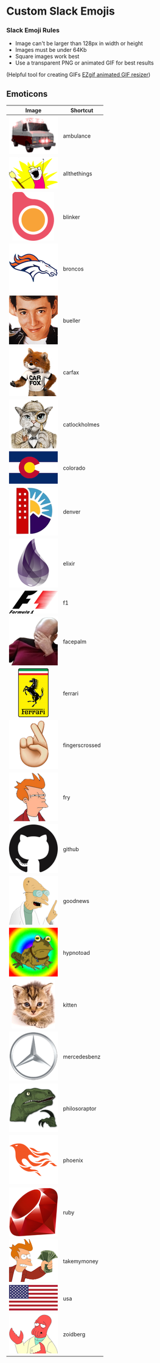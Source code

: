 # Custom Slack Emojis

### Slack Emoji Rules

* Image can't be larger than 128px in width or height
* Images must be under 64Kb
* Square images work best
* Use a transparent PNG or animated GIF for best results

(Helpful tool for creating GIFs [EZgif animated GIF resizer](http://ezgif.com/resize))

## Emoticons

| Image                                             | Shortcut        |
| :-----------------------------------------------: | --------------- |
| ![ambulance](emojis/ambulance.gif)                | ambulance       |
| ![allthethings](emojis/allthethings.png)          | allthethings    |
| ![blinker](emojis/blinker.png)                    | blinker         |
| ![broncos](emojis/broncos.png)                    | broncos         |
| ![bueller](emojis/bueller.png)                    | bueller         |
| ![carfax](emojis/carfax.png)                      | carfax          |
| ![catlockholmes](emojis/catlockholmes.png)        | catlockholmes   |
| ![colorado](emojis/colorado.png)                  | colorado        |
| ![denver](emojis/denver.png)                      | denver          |
| ![elixir](emojis/elixir.png)                      | elixir          |
| ![f1](emojis/f1.png)                              | f1              |
| ![facepalm](emojis/facepalm.png)                  | facepalm        |
| ![ferrari](emojis/ferrari.png)                    | ferrari         |
| ![fingerscrossed](emojis/fingerscrossed.png)      | fingerscrossed  |
| ![fry](emojis/fry.png)                            | fry             |
| ![github](emojis/github.png)                      | github          |
| ![goodnews](emojis/goodnews.png)                  | goodnews        |
| ![hypnotoad](emojis/hypnotoad.gif)                | hypnotoad       |
| ![kitten](emojis/kitten.png)                      | kitten          |
| ![mercedesbenz](emojis/mercedesbenz.png)          | mercedesbenz    |
| ![philosoraptor](emojis/philosoraptor.png)        | philosoraptor   |
| ![phoenix](emojis/phoenix.png)                    | phoenix         |
| ![ruby](emojis/ruby.png)                          | ruby            |
| ![takemymoney](emojis/takemymoney.png)            | takemymoney     |
| ![usa](emojis/usa.png)                            | usa             |
| ![zoidberg](emojis/zoidberg.png)                  | zoidberg        |
